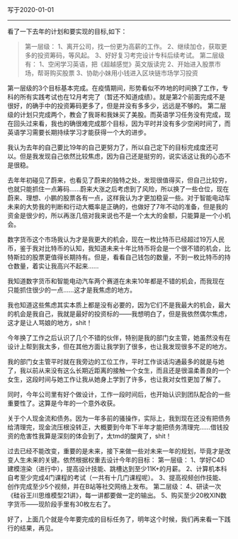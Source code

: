 写于2020-01-01

-----
看了一下去年的计划和要实现的目标,如下：
>第一层级：
1、离开公司，找一份更为高薪的工作。
2、继续加仓，获取更多的投资筹码，等风起。
3、好好复习考完设计专科后续考试。
 第二层级有：
1、空闲学习英语，把《超越感觉》英文版读完
2、开始进入股票市场，帮哥购买股票
3、协助小妹用小钱进入区块链市场学习投资

第一层级的3个目标基本完成。在疫情期间，形势看似不咋地的时间换了工作，专科的所有实践考试也在12月考完了（暂还不知道成绩）。就是第2个前面完成不是很好，的确手中的投资筹码更多了，但是并没有多多少，远远是不够的。
第二层级的计划只完成两个，教会了我哥和我妹买了美股。而英语学习任务没有完成，现在回头过来看，我也的确很难完成那个目标，因为平时并没有多少空闲时间了，而英语学习需要长期持续学习才能获得一个大的进步。

我认为去年的自己要比19年的自己更努力了，所以自己定下的目标完成度还可以。但是我发现自己依然比较焦虑，因为自己还是挺穷的，说实话这让我的心态不是很稳。

去年年初碰见了蔚来，也看见了蔚来的独特之处，发现很值得买，但自己比较穷，也就只能抓住一点筹码……蔚来大涨之后考虑到了风险，所以换了一些仓位，现在蔚来、理想、小鹏的股票各有一点，这样我认为才更加稳妥一些。对于智能电动车未来的大势我的判断和行动大概率是正确的，也做好了7年不动的准备，但是我的资金是很少的，所以再涨几倍对我来说也不是一个太大的金额，只能算是一个小机会。

数字货币这个市场我认为才是我更大的机会，现在一枚比特币已经超过19万人民币，鉴于我对比特币的认知，我知道未来十年比特币将会是一个很不错的机会，比特斯拉的股票更值得长期持有。但是，看看自己钱包的数量，不到一枚比特币的持仓数量，着实让我高兴不起来……

我知道数字货币和智能电动汽车两个赛道在未来10年都是不错的机会，而我现在只能抓住很少的一点……这才是我焦虑的地方。

我也知道这些焦虑其实本质上都是没有必要的，因为它们不是我最大的机会，最大的机会是我自己，我就是最好的投资标的——我想明白了，但是我依然偶尔焦虑，这才是让人骂娘的地方，shit！

今年换了工作之后认识了几个不错的伙伴，特别是我的部门女主管，她虽然没有在设计上帮到我太多，但在其他方面让我学到了很多，也让我发现很多不足的地方。

我的部门女主管平时就在我旁边的工位工作，平时工作谈话沟通最多的就是与她了，我以前从来没有这么长期近距离的接触一个女生，而且还是很温柔善良的一个女生，这段时间与她工作让我从她身上学到了许多，也让我对女性更加了解了。

同时，今年公司里有好个做设计，工作一段时间后，也开始认识到团队配合的一些重要性了。这算是今年的一个意外收获。

关于个人现金流和债务。因为一年多前的骚操作，实际上，我到现在还没有把债务给清理完，现金流压根没转正，大概要到今年下半年才能把债务清理完……借钱投资的危害性我算是深刻的体会到了，太tmd的酸爽了，shit！

过去已经不能改变，重要的是未来，接下来做一些对未来一年的规划，毕竟才是改变人生未来的关键。依然根据权重去设计今年的目标：
第一层级：
1、学好C4D建模渲染（进行中），提高设计技能、跳槽达到至少11K+的月薪。
2、计算机本科自考至少完成4门课程的考试（一共有十几门课程呢）。
3、提高视频创作技能、创作完成至少5个视频，并在B站等社交网络上发布。
第二层级：
4、研读一次《硅谷王川思维模型21讲》，每一讲都要做一定的输出。
5、购买至少20枚XIN数字货币——现阶段手里有30枚左右了。

好了，上面几个就是今年要完成的目标任务了，明年这个时候，我们再来看一下践行的结果，再见。
